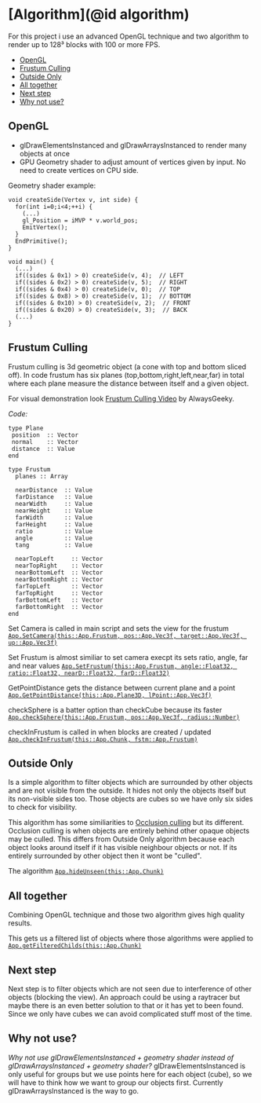 # [Algorithm](@id algorithm)

For this project i use an advanced OpenGL technique and two algorithm to render up to 128³ blocks with 100 or more FPS.

* [OpenGL](#OpenGL-1)
* [Frustum Culling](#Frustum-Culling-1)
* [Outside Only](#Outside-Only-1)
* [All together](#All-together-1)
* [Next step](#Next-step-1)
* [Why not use?](#Why-not-use?-1)

## OpenGL
* glDrawElementsInstanced and glDrawArraysInstanced to render many objects at once
* GPU Geometry shader to adjust amount of vertices given by input. No need to create vertices on CPU side. 
  
Geometry shader example:
```
void createSide(Vertex v, int side) {
  for(int i=0;i<4;++i) {
    (...)
    gl_Position = iMVP * v.world_pos;
    EmitVertex();
  }
  EndPrimitive();
}

void main() {
  (...)
  if((sides & 0x1) > 0) createSide(v, 4);  // LEFT
  if((sides & 0x2) > 0) createSide(v, 5);  // RIGHT
  if((sides & 0x4) > 0) createSide(v, 0);  // TOP
  if((sides & 0x8) > 0) createSide(v, 1);  // BOTTOM
  if((sides & 0x10) > 0) createSide(v, 2);  // FRONT
  if((sides & 0x20) > 0) createSide(v, 3);  // BACK
  (...)
}
```

## Frustum Culling
Frustum culling is 3d geometric object (a cone with top and bottom sliced off).
In code frustum has six planes (top,bottom,right,left,near,far) in total where each plane measure the distance between itself and a given object. 

For visual demonstration look [Frustum Culling Video](https://youtu.be/E6r9IzakO0U) by AlwaysGeeky.

*Code:*

```
type Plane
 position  :: Vector
 normal    :: Vector
 distance  :: Value
end
```

```
type Frustum
  planes :: Array
  
  nearDistance  :: Value
  farDistance   :: Value
  nearWidth     :: Value
  nearHeight    :: Value
  farWidth      :: Value
  farHeight     :: Value
  ratio         :: Value
  angle         :: Value
  tang          :: Value
  
  nearTopLeft     :: Vector
  nearTopRight    :: Vector
  nearBottomLeft  :: Vector
  nearBottomRight :: Vector
  farTopLeft      :: Vector
  farTopRight     :: Vector
  farBottomLeft   :: Vector
  farBottomRight  :: Vector
end
```

Set Camera is called in main script and sets the view for the frustum
[`App.SetCamera(this::App.Frustum, pos::App.Vec3f, target::App.Vec3f, up::App.Vec3f)`](@ref)

Set Frustum is almost similiar to set camera execpt its sets ratio, angle, far and near values
[`App.SetFrustum(this::App.Frustum, angle::Float32, ratio::Float32, nearD::Float32, farD::Float32)`](@ref)

GetPointDistance gets the distance between current plane and a point
[`App.GetPointDistance(this::App.Plane3D, lPoint::App.Vec3f)`](@ref)

checkSphere is a batter option than checkCube because its faster
[`App.checkSphere(this::App.Frustum, pos::App.Vec3f, radius::Number)`](@ref)

checkInFrustum is called in when blocks are created / updated
[`App.checkInFrustum(this::App.Chunk, fstm::App.Frustum)`](@ref)

## Outside Only
Is a simple algorithm to filter objects which are surrounded by other objects and are not visible from the outside.
It hides not only the objects itself but its non-visible sides too. Those objects are cubes so we have only six sides to check for visibility.

This algorithm has some similiarities to [Occlusion culling](https://en.wikipedia.org/wiki/Hidden_surface_determination#Occlusion_culling) but its different.
Occlusion culling is when objects are entirely behind other opaque objects may be culled.
This differs from Outside Only algorithm because each object looks around itself if it has visible neighbour objects or not.
If its entirely surrounded by other object then it wont be "culled".

The algorithm
[`App.hideUnseen(this::App.Chunk)`](@ref)

## All together
Combining OpenGL technique and those two algorithm gives high quality results.

This gets us a filtered list of objects where those algorithms were applied to
[`App.getFilteredChilds(this::App.Chunk)`](@ref)

## Next step
Next step is to filter objects which are not seen due to interference of other objects (blocking the view).
An approach could be using a raytracer but maybe there is an even better solution to that or it has yet to been found.
Since we only have cubes we can avoid complicated stuff most of the time.

## Why not use?
*Why not use glDrawElementsInstanced + geometry shader instead of glDrawArraysInstanced + geometry shader?*
glDrawElementsInstanced is only useful for groups but we use points here for each object (cube),
so we will have to think how we want to group our objects first. Currently glDrawArraysInstanced is the way to go.

